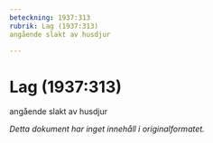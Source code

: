 ```yaml
---
beteckning: 1937:313
rubrik: Lag (1937:313)
angående slakt av husdjur

---
```

# Lag (1937:313)
angående slakt av husdjur

*Detta dokument har inget innehåll i originalformatet.*